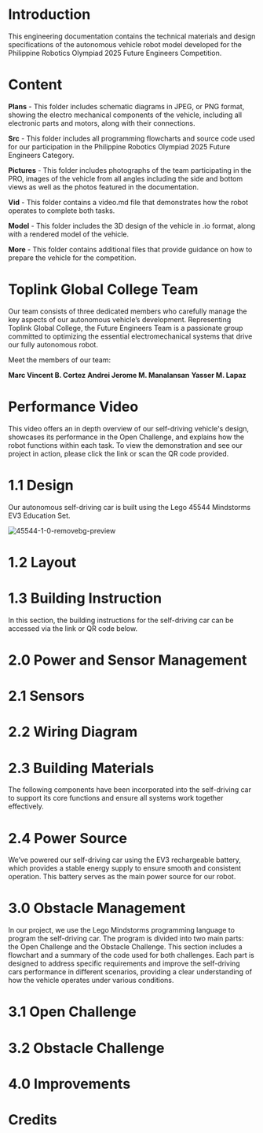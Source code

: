 # Introduction
This engineering documentation contains the technical materials and design specifications of the autonomous vehicle robot model developed for the Philippine Robotics Olympiad 2025 Future Engineers Competition.

# Content
**Plans** - This folder includes schematic diagrams in JPEG, or PNG format, showing the electro mechanical components of the vehicle, including all electronic parts and motors, along with their connections.

**Src** - This folder includes all programming flowcharts and source code used for our participation in the Philippine Robotics Olympiad 2025 Future Engineers Category.

**Pictures** - This folder includes photographs of the team participating in the PRO, images of the vehicle from all angles including the side and bottom views as well as the photos featured in the documentation.

**Vid** - This folder contains a video.md file that demonstrates how the robot operates to complete both tasks.

**Model** - This folder includes the 3D design of the vehicle in .io format, along with a rendered model of the vehicle.

**More** - This folder contains additional files that provide guidance on how to prepare the vehicle for the competition.

# Toplink Global College Team
Our team consists of three dedicated members who carefully manage the key aspects of our autonomous vehicle’s development. Representing Toplink Global College, the Future Engineers Team is a passionate group committed to optimizing the essential electromechanical systems that drive our fully autonomous robot.

Meet the members of our team:

**Marc Vincent B. Cortez**
**Andrei Jerome M. Manalansan**
**Yasser M. Lapaz**


# Performance Video
This video offers an in depth overview of our self-driving vehicle's design, showcases its performance in the Open Challenge, and explains how the robot functions within each task. To view the demonstration and see our project in action, please click the link or scan the QR code provided.

# 1.1 Design
Our autonomous self-driving car is built using the Lego 45544 Mindstorms EV3 Education Set.

![45544-1-0-removebg-preview](https://github.com/user-attachments/assets/7b6e5ab7-0c0d-43d3-89e1-20ac8d9be258)


# 1.2 Layout

# 1.3 Building Instruction
In this section, the building instructions for the self-driving car can be accessed via the link or QR code below.

# 2.0 Power and Sensor Management

# 2.1 Sensors

# 2.2 Wiring Diagram

# 2.3 Building Materials
The following components have been incorporated into the self-driving car to support its core functions and ensure all systems work together effectively.


# 2.4 Power Source
We’ve powered our self-driving car using the EV3 rechargeable battery, which provides a stable energy supply to ensure smooth and consistent operation. This battery serves as the main power source for our robot.

# 3.0 Obstacle Management
In our project, we use the Lego Mindstorms programming language to program the self-driving car. The program is divided into two main parts: the Open Challenge and the Obstacle Challenge. This section includes a flowchart and a summary of the code used for both challenges. Each part is designed to address specific requirements and improve the self-driving cars performance in different scenarios, providing a clear understanding of how the vehicle operates under various conditions.

# 3.1 Open Challenge

# 3.2 Obstacle Challenge

# 4.0 Improvements

# Credits
